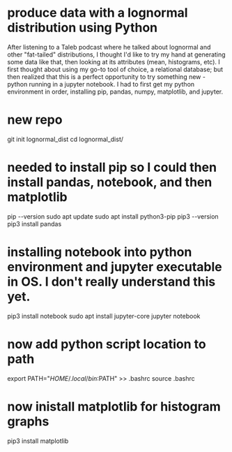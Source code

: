 # produce data with a lognormal distribution using Python
After listening to a Taleb podcast where he talked about lognormal and other "fat-tailed" distributions, I thought I'd like to try my hand at generating some data like that, then looking at its attributes (mean, histograms, etc).  I first thought about using my go-to tool of choice, a relational database; but then realized that this is a perfect opportunity to try something new - python running in a jupyter notebook.  I had to first get my python environment in order, installing pip, pandas, numpy, matplotlib, and jupyter.



# new repo
git init lognormal_dist
cd lognormal_dist/

# needed to install pip so I could then install pandas, notebook, and then matplotlib
pip --version
sudo apt update
sudo apt install python3-pip
pip3 --version
pip3 install pandas

# installing notebook into python environment and jupyter executable in OS.  I don't really understand this yet.
pip3 install notebook
sudo apt install jupyter-core
jupyter notebook

# now add python script location to path
export PATH="$HOME/.local/bin:$PATH" >> .bashrc
source .bashrc

# now inistall matplotlib for histogram graphs
pip3 install matplotlib

